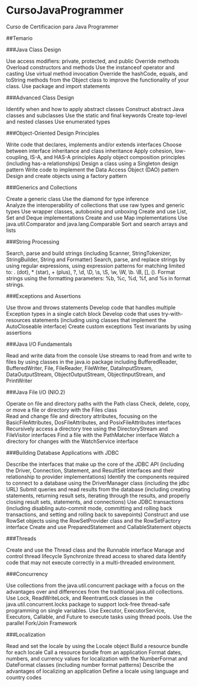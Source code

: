 # CursoJavaProgrammer
Curso de Certificacion para Java Programmer

##Temario

###Java Class Design 

Use access modifiers: private, protected, and public
Override methods 
Overload constructors and methods 
Use the instanceof operator and casting
Use virtual method invocation
Override the hashCode, equals, and toString methods from the Object class to improve the functionality of your class. 
Use package and import statements

###Advanced Class Design 

Identify when and how to apply abstract classes
Construct abstract Java classes and subclasses
Use the static and final keywords
Create top-level and nested classes
Use enumerated types

###Object-Oriented Design Principles 

Write code that declares, implements and/or extends interfaces
Choose between interface inheritance and class inheritance
Apply cohesion, low-coupling, IS-A, and HAS-A principles
Apply object composition principles (including has-a relationships)
Design a class using a Singleton design pattern
Write code to implement the Data Access Object (DAO) pattern
Design and create objects using a factory pattern

###Generics and Collections

Create a generic class
Use the diamond for type inference  
Analyze the interoperability of collections that use raw types and generic types 
Use wrapper classes, autoboxing and unboxing
Create and use List, Set and Deque implementations
Create and use Map implementations
Use java.util.Comparator and java.lang.Comparable
Sort and search arrays and lists

###String Processing 

Search, parse and build strings (including Scanner, StringTokenizer, StringBuilder, String and Formatter)
Search, parse, and replace strings by using regular expressions, using expression patterns for matching limited to: . (dot), * (star), + (plus), ?, \d, \D, \s, \S,  \w, \W, \b. \B, [], ().
Format strings using the formatting parameters: %b, %c, %d, %f, and %s in format strings.

###Exceptions and Assertions 

Use throw and throws statements 
Develop code that handles multiple Exception types in a single catch block
Develop code that uses try-with-resources statements (including using classes that implement the AutoCloseable interface)
Create custom exceptions
Test invariants by using assertions

###Java I/O Fundamentals 

Read and write data from the console
Use streams to read from and write to files by using classes in the java.io package including BufferedReader, BufferedWriter, File, FileReader, FileWriter, DataInputStream, DataOutputStream, ObjectOutputStream, ObjectInputStream, and PrintWriter

###Java File I/O (NIO.2) 

Operate on file and directory paths with the Path class 
Check, delete, copy, or move a file or directory with the Files class  
Read and change file and directory attributes, focusing on the BasicFileAttributes, DosFileAttributes, and PosixFileAttributes interfaces
Recursively access a directory tree using the DirectoryStream and FileVisitor interfaces
Find a file with the PathMatcher interface
Watch a directory for changes with the WatchService interface

###Building Database Applications with JDBC 

Describe the interfaces that make up the core of the JDBC API (including the Driver, Connection, Statement, and ResultSet interfaces and their relationship to provider implementations)
Identify the components required to connect to a database using the DriverManager class (including the jdbc URL)
Submit queries and read results from the database (including creating statements, returning result sets, iterating through the results, and properly closing result sets, statements, and connections)
Use JDBC transactions (including disabling auto-commit mode, committing and rolling back transactions, and setting and rolling back to savepoints)
Construct and use RowSet objects using the RowSetProvider class and the RowSetFactory interface
Create and use PreparedStatement and CallableStatement objects

###Threads 

Create and use the Thread class and the Runnable interface
Manage and control thread lifecycle
Synchronize thread access to shared data
Identify code that may not execute correctly in a multi-threaded environment.

###Concurrency 

Use collections from the java.util.concurrent package with a focus on the advantages over and differences from the traditional java.util collections.
Use Lock, ReadWriteLock, and ReentrantLock classes in the java.util.concurrent.locks package to support lock-free thread-safe programming on single variables.
Use Executor, ExecutorService, Executors, Callable, and Future to execute tasks using thread pools.
Use the parallel Fork/Join Framework

###Localization 

Read and set the locale by using the Locale object
Build a resource bundle for each locale
Call a resource bundle from an application
Format dates, numbers, and currency values for localization with the NumberFormat and DateFormat classes (including number format patterns)
Describe the advantages of localizing an application
Define a locale using language and country codes


